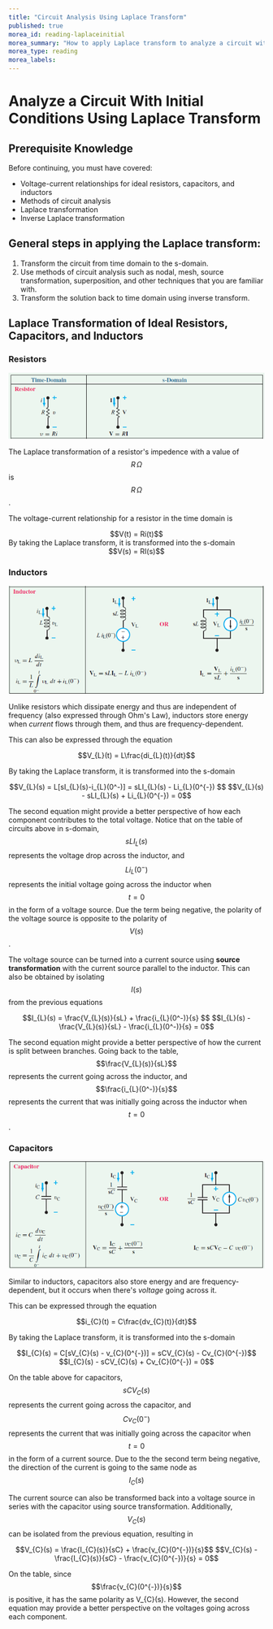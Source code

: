 ```yaml
---
title: "Circuit Analysis Using Laplace Transform"
published: true
morea_id: reading-laplaceinitial
morea_summary: "How to apply Laplace transform to analyze a circuit with initial conditions"
morea_type: reading
morea_labels:
---
```


# Analyze a Circuit With Initial Conditions Using Laplace Transform  

## Prerequisite Knowledge
Before continuing, you must have covered:  
* Voltage-current relationships for ideal resistors, capacitors, and inductors  
* Methods of circuit analysis  
* Laplace transformation  
* Inverse Laplace transformation  

## General steps in applying the Laplace transform:
1. Transform the circuit from time domain to the s-domain.
2. Use methods of circuit analysis such as nodal, mesh, source transformation, superposition, and other techniques that you are familiar with.
3. Transform the solution back to time domain using inverse transform.  

## Laplace Transformation of Ideal Resistors, Capacitors, and Inductors  
### Resistors  
<center><img src="timetos-domainvisual-resistor.png" alt="centered image"> </center>  
  
The Laplace transformation of a resistor's impedence with a value of $$R\, \Omega$$ is $$R\, \Omega$$.
   
The voltage-current relationship for a resistor in the time domain is  
<div align="center"> $$V(t) = Ri(t)$$  </div>  
By taking the Laplace transform, it is transformed into the s-domain
<div align="center"> $$V(s) = RI(s)$$ </div>  

### Inductors  
<center><img src="timetos-domainvisual-inductor.png" alt="centered image"> </center>  
  
Unlike resistors which dissipate energy and thus are independent of frequency (also expressed through Ohm's Law), inductors store energy when *current* flows through them, and thus are frequency-dependent.
  
This can also be expressed through the equation
<div align="center"> $$V_{L}(t) = L\frac{di_{L}(t)}{dt}$$ </div>
  
By taking the Laplace transform, it is transformed into the s-domain
<div align="center"> $$V_{L}(s) = L[sI_{L}(s)-i_{L}(0^-)] = sLI_{L}(s) - Li_{L}(0^{-}) $$  
$$V_{L}(s) - sLI_{L}(s) + Li_{L}(0^{-}) = 0$$ </div>
  
The second equation might provide a better perspective of how each component contributes to the total voltage. Notice that on the table of circuits above in s-domain, $$sLI_{L}(s)$$ represents the voltage drop across the inductor, and $$Li_{L}(0^{-})$$ represents the initial voltage going across the inductor when $$t=0$$ in the form of a voltage source. Due the term being negative, the polarity of the voltage source is opposite to the polarity of $$V(s)$$.
  
The voltage source can be turned into a current source using **source transformation** with the current source parallel to the inductor. This can also be obtained by isolating $$I(s)$$ from the previous equations  
<div align="center"> $$I_{L}(s) = \frac{V_{L}(s)}{sL} + \frac{i_{L}(0^-)}{s} $$  
$$I_{L}(s) - \frac{V_{L}(s)}{sL} - \frac{i_{L}(0^-)}{s} = 0$$ </div>
  
The second equation might provide a better perspective of how the current is split between branches. Going back to the table, $$\frac{V_{L}(s)}{sL}$$ represents the current going across the inductor, and $$\frac{i_{L}(0^-)}{s}$$ represents the current that was initially going across the inductor when $$t=0$$.
  
### Capacitors  
<center><img src="timetos-domainvisual-capacitor.png" alt="centered image"> </center>  
  
Similar to inductors, capacitors also store energy and are frequency-dependent, but it occurs when there's *voltage* going across it.
  
This can be expressed through the equation  
<div align="center"> $$i_{C}(t) = C\frac{dv_{C}(t)}{dt}$$ </div>
  
By taking the Laplace transform, it is transformed into the s-domain  
<div align="center"> $$I_{C}(s) = C[sV_{C}(s) - v_{C}(0^{-})] = sCV_{C}(s) - Cv_{C}(0^{-})$$  
$$I_{C}(s) - sCV_{C}(s) + Cv_{C}(0^{-}) = 0$$</div>
  
On the table above for capacitors, $$sCV_{C}(s)$$ represents the current going across the capacitor, and $$Cv_{C}(0^{-})$$ represents the current that was initially going across the capacitor when $$t=0$$ in the form of a current source. Due to the the second term being negative, the direction of the current is going to the same node as $$I_{C}(s)$$
  
The current source can also be transformed back into a voltage source in series with the capacitor using source transformation. Additionally, $$V_{C}(s)$$ can be isolated from the previous equation, resulting in  
<div align="center"> $$V_{C}(s) = \frac{I_{C}(s)}{sC} + \frac{v_{C}(0^{-})}{s}$$  
$$V_{C}(s) - \frac{I_{C}(s)}{sC} - \frac{v_{C}(0^{-})}{s} = 0$$</div>
  
On the table, since $$\frac{v_{C}(0^{-})}{s}$$ is positive, it has the same polarity as V_{C}(s). However, the second equation may provide a better perspective on the voltages going across each component.
<!-- $$
\mathscr{L}\{f(t)\}=\int_{t=0}^{\infty}f(t)e^{-st}dt
$$ -->
